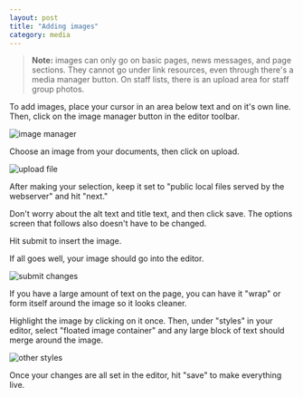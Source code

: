 ```yaml
---
layout: post
title: "Adding images"
category: media
---
```


<blockquote>
<strong>Note:</strong> images can only go on basic pages, news messages, and page sections. They cannot go under link resources, even through there's a media manager button. On staff lists, there is an upload area for staff group photos.
</blockquote>

To add images, place your cursor in an area below text and on it's own line. Then, click on the image manager button in the editor toolbar. 

![image manager](/schoolsites-help/images/pages/image-manager.png)

Choose an image from your documents, then click on upload. 

![upload file](/schoolsites-help/images/pages/upload-file.png)

After making your selection, keep it set to "public local files served by the webserver" and hit "next."

Don't worry about the alt text and title text, and then click save. The options screen that follows also doesn't have to be changed. 

Hit submit to insert the image. 

If all goes well, your image should go into the editor.

![submit changes](/schoolsites-help/images/pages/submitted-image.png)

If you have a large amount of text on the page, you can have it "wrap" or form itself around the image so it looks cleaner. 

Highlight the image by clicking on it once. Then, under "styles" in your editor, select "floated image container" and any large block of text should merge around the image. 

![other styles](/schoolsites-help/images/pages/other-styles.png)

Once your changes are all set in the editor, hit "save" to make everything live.